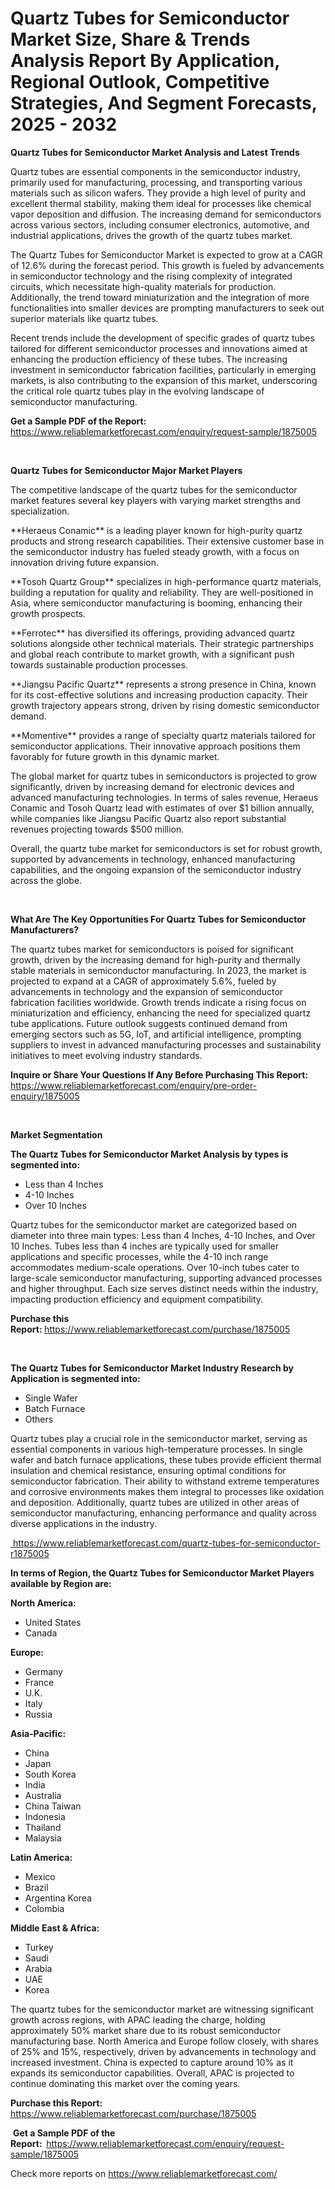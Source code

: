 <p><h1>Quartz Tubes for Semiconductor Market Size, Share & Trends Analysis Report By Application, Regional Outlook, Competitive Strategies, And Segment Forecasts, 2025 - 2032</h1></p><p><strong>Quartz Tubes for Semiconductor Market Analysis and Latest Trends</strong></p>
<p><p>Quartz tubes are essential components in the semiconductor industry, primarily used for manufacturing, processing, and transporting various materials such as silicon wafers. They provide a high level of purity and excellent thermal stability, making them ideal for processes like chemical vapor deposition and diffusion. The increasing demand for semiconductors across various sectors, including consumer electronics, automotive, and industrial applications, drives the growth of the quartz tubes market.</p><p>The Quartz Tubes for Semiconductor Market is expected to grow at a CAGR of 12.6% during the forecast period. This growth is fueled by advancements in semiconductor technology and the rising complexity of integrated circuits, which necessitate high-quality materials for production. Additionally, the trend toward miniaturization and the integration of more functionalities into smaller devices are prompting manufacturers to seek out superior materials like quartz tubes.</p><p>Recent trends include the development of specific grades of quartz tubes tailored for different semiconductor processes and innovations aimed at enhancing the production efficiency of these tubes. The increasing investment in semiconductor fabrication facilities, particularly in emerging markets, is also contributing to the expansion of this market, underscoring the critical role quartz tubes play in the evolving landscape of semiconductor manufacturing.</p></p>
<p><strong>Get a Sample PDF of the Report:&nbsp;</strong> <a href="https://www.reliablemarketforecast.com/enquiry/request-sample/1875005?utm_campaign=2467&utm_medium=2&utm_source=Github&utm_content=ia&utm_term=13022025&utm_id=quartz-tubes-for-semiconductor">https://www.reliablemarketforecast.com/enquiry/request-sample/1875005</a></p>
<p>&nbsp;</p>
<p><strong>Quartz Tubes for Semiconductor Major Market Players</strong></p>
<p><p>The competitive landscape of the quartz tubes for the semiconductor market features several key players with varying market strengths and specialization. </p><p>**Heraeus Conamic** is a leading player known for high-purity quartz products and strong research capabilities. Their extensive customer base in the semiconductor industry has fueled steady growth, with a focus on innovation driving future expansion.</p><p>**Tosoh Quartz Group** specializes in high-performance quartz materials, building a reputation for quality and reliability. They are well-positioned in Asia, where semiconductor manufacturing is booming, enhancing their growth prospects.</p><p>**Ferrotec** has diversified its offerings, providing advanced quartz solutions alongside other technical materials. Their strategic partnerships and global reach contribute to market growth, with a significant push towards sustainable production processes.</p><p>**Jiangsu Pacific Quartz** represents a strong presence in China, known for its cost-effective solutions and increasing production capacity. Their growth trajectory appears strong, driven by rising domestic semiconductor demand.</p><p>**Momentive** provides a range of specialty quartz materials tailored for semiconductor applications. Their innovative approach positions them favorably for future growth in this dynamic market.</p><p>The global market for quartz tubes in semiconductors is projected to grow significantly, driven by increasing demand for electronic devices and advanced manufacturing technologies. In terms of sales revenue, Heraeus Conamic and Tosoh Quartz lead with estimates of over $1 billion annually, while companies like Jiangsu Pacific Quartz also report substantial revenues projecting towards $500 million.</p><p>Overall, the quartz tube market for semiconductors is set for robust growth, supported by advancements in technology, enhanced manufacturing capabilities, and the ongoing expansion of the semiconductor industry across the globe.</p></p>
<p>&nbsp;</p>
<p><strong>What Are The Key Opportunities For Quartz Tubes for Semiconductor Manufacturers?</strong></p>
<p><p>The quartz tubes market for semiconductors is poised for significant growth, driven by the increasing demand for high-purity and thermally stable materials in semiconductor manufacturing. In 2023, the market is projected to expand at a CAGR of approximately 5.6%, fueled by advancements in technology and the expansion of semiconductor fabrication facilities worldwide. Growth trends indicate a rising focus on miniaturization and efficiency, enhancing the need for specialized quartz tube applications. Future outlook suggests continued demand from emerging sectors such as 5G, IoT, and artificial intelligence, prompting suppliers to invest in advanced manufacturing processes and sustainability initiatives to meet evolving industry standards.</p></p>
<p><strong>Inquire or Share Your Questions If Any Before Purchasing This Report:</strong> <a href="https://www.reliablemarketforecast.com/enquiry/pre-order-enquiry/1875005?utm_campaign=2467&utm_medium=2&utm_source=Github&utm_content=ia&utm_term=13022025&utm_id=quartz-tubes-for-semiconductor">https://www.reliablemarketforecast.com/enquiry/pre-order-enquiry/1875005</a></p>
<p>&nbsp;</p>
<p><strong>Market Segmentation</strong></p>
<p><strong>The Quartz Tubes for Semiconductor Market Analysis by types is segmented into:</strong></p>
<p><ul><li>Less than 4 Inches</li><li>4-10 Inches</li><li>Over 10 Inches</li></ul></p>
<p><p>Quartz tubes for the semiconductor market are categorized based on diameter into three main types: Less than 4 Inches, 4-10 Inches, and Over 10 Inches. Tubes less than 4 inches are typically used for smaller applications and specific processes, while the 4-10 inch range accommodates medium-scale operations. Over 10-inch tubes cater to large-scale semiconductor manufacturing, supporting advanced processes and higher throughput. Each size serves distinct needs within the industry, impacting production efficiency and equipment compatibility.</p></p>
<p><strong>Purchase this Report:&nbsp;</strong><a href="https://www.reliablemarketforecast.com/purchase/1875005?utm_campaign=2467&utm_medium=2&utm_source=Github&utm_content=ia&utm_term=13022025&utm_id=quartz-tubes-for-semiconductor">https://www.reliablemarketforecast.com/purchase/1875005</a></p>
<p>&nbsp;</p>
<p><strong>The Quartz Tubes for Semiconductor Market Industry Research by Application is segmented into:</strong></p>
<p><ul><li>Single Wafer</li><li>Batch Furnace</li><li>Others</li></ul></p>
<p><p>Quartz tubes play a crucial role in the semiconductor market, serving as essential components in various high-temperature processes. In single wafer and batch furnace applications, these tubes provide efficient thermal insulation and chemical resistance, ensuring optimal conditions for semiconductor fabrication. Their ability to withstand extreme temperatures and corrosive environments makes them integral to processes like oxidation and deposition. Additionally, quartz tubes are utilized in other areas of semiconductor manufacturing, enhancing performance and quality across diverse applications in the industry.</p></p>
<p><a href="https://www.reliablemarketforecast.com/quartz-tubes-for-semiconductor-r1875005?utm_campaign=2467&utm_medium=2&utm_source=Github&utm_content=ia&utm_term=13022025&utm_id=quartz-tubes-for-semiconductor">&nbsp;https://www.reliablemarketforecast.com/quartz-tubes-for-semiconductor-r1875005</a></p>
<p><strong>In terms of Region, the Quartz Tubes for Semiconductor Market Players available by Region are:</strong></p>
<p>
    <p> <strong> North America: </strong>
        <ul>
            <li>United States</li>
            <li>Canada</li>
        </ul>
        </p> 
    <p> <strong> Europe: </strong>
        <ul>
            <li>Germany</li>
            <li>France</li>
            <li>U.K.</li>
            <li>Italy</li>
            <li>Russia</li>
        </ul>
        </p> 
    <p> <strong> Asia-Pacific: </strong>
        <ul>
            <li>China</li>
            <li>Japan</li>
            <li>South Korea</li>
            <li>India</li>
            <li>Australia</li>
            <li>China Taiwan</li>
            <li>Indonesia</li>
            <li>Thailand</li>
            <li>Malaysia</li>
        </ul>
        </p> 
    <p> <strong> Latin America: </strong>
        <ul>
            <li>Mexico</li>
            <li>Brazil</li>
            <li>Argentina Korea</li>
            <li>Colombia</li>
        </ul>
        </p> 
    <p> <strong> Middle East & Africa: </strong>
        <ul>
            <li>Turkey</li>
            <li>Saudi</li>
            <li>Arabia</li>
            <li>UAE</li>
            <li>Korea</li>
        </ul>
    </p>
    </p>
<p><p>The quartz tubes for the semiconductor market are witnessing significant growth across regions, with APAC leading the charge, holding approximately 50% market share due to its robust semiconductor manufacturing base. North America and Europe follow closely, with shares of 25% and 15%, respectively, driven by advancements in technology and increased investment. China is expected to capture around 10% as it expands its semiconductor capabilities. Overall, APAC is projected to continue dominating this market over the coming years.</p></p>
<p><strong>Purchase this Report: </strong><a href="https://www.reliablemarketforecast.com/purchase/1875005?utm_campaign=2467&utm_medium=2&utm_source=Github&utm_content=ia&utm_term=13022025&utm_id=quartz-tubes-for-semiconductor">https://www.reliablemarketforecast.com/purchase/1875005</a></p>
<p>&nbsp;<strong>Get a Sample PDF of the Report:&nbsp;&nbsp;</strong><a href="https://www.reliablemarketforecast.com/enquiry/request-sample/1875005?utm_campaign=2467&utm_medium=2&utm_source=Github&utm_content=ia&utm_term=13022025&utm_id=quartz-tubes-for-semiconductor">https://www.reliablemarketforecast.com/enquiry/request-sample/1875005</a></p>
<p><strong></strong></p>
<p>Check more reports on <a href="https://www.reliablemarketforecast.com/?utm_campaign=2467&utm_medium=2&utm_source=Github&utm_content=ia&utm_term=13022025&utm_id=quartz-tubes-for-semiconductor">https://www.reliablemarketforecast.com/</a></p>